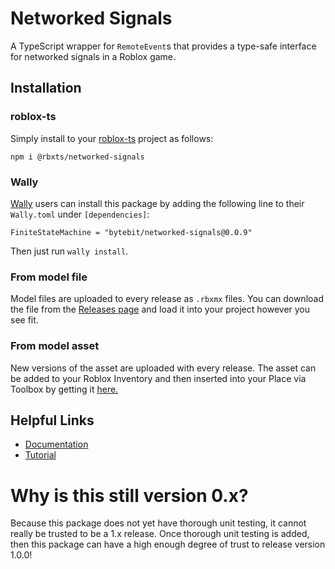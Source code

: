 # Networked Signals
A TypeScript wrapper for `RemoteEvent`s that provides a type-safe interface for networked signals in a Roblox game.

## Installation
### roblox-ts
Simply install to your [roblox-ts](https://roblox-ts.com/) project as follows:
```
npm i @rbxts/networked-signals
```

### Wally
[Wally](https://github.com/UpliftGames/wally/) users can install this package by adding the following line to their `Wally.toml` under `[dependencies]`:
```
FiniteStateMachine = "bytebit/networked-signals@0.0.9"
```

Then just run `wally install`.

### From model file
Model files are uploaded to every release as `.rbxmx` files. You can download the file from the [Releases page](https://github.com/Bytebit-Org/roblox-NetworkedSignals/releases) and load it into your project however you see fit.

### From model asset
New versions of the asset are uploaded with every release. The asset can be added to your Roblox Inventory and then inserted into your Place via Toolbox by getting it [here.](https://www.roblox.com/library/7874130414/Networked-Signals-Package)

## Helpful Links
- [Documentation](DOCUMENTATION.md)
- [Tutorial](TUTORIAL.md)

# Why is this still version 0.x?
Because this package does not yet have thorough unit testing, it cannot really be trusted to be a 1.x release. Once thorough unit testing is added, then this package can have a high enough degree of trust to release version 1.0.0!
